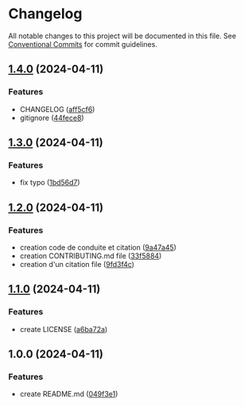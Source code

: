 # Changelog

All notable changes to this project will be documented in this file. See
[Conventional Commits](https://conventionalcommits.org) for commit guidelines.

## [1.4.0](https://github.com/formation-git-lkuhn/QuartoDemo/compare/v1.3.0...v1.4.0) (2024-04-11)


### Features

* CHANGELOG ([aff5cf6](https://github.com/formation-git-lkuhn/QuartoDemo/commit/aff5cf66ad9cbf52aa76da4b17088d21b6abbd6e))
* gitignore ([44fece8](https://github.com/formation-git-lkuhn/QuartoDemo/commit/44fece82838381c02a4d123c2ab8ed5a72cbac33))

## [1.3.0](https://github.com/formation-git-lkuhn/QuartoDemo/compare/v1.2.0...v1.3.0) (2024-04-11)


### Features

* fix typo ([1bd56d7](https://github.com/formation-git-lkuhn/QuartoDemo/commit/1bd56d7f0528670af080c8ba5cb0af35a67b384c))

## [1.2.0](https://github.com/formation-git-lkuhn/QuartoDemo/compare/v1.1.0...v1.2.0) (2024-04-11)


### Features

* creation code de conduite et citation ([9a47a45](https://github.com/formation-git-lkuhn/QuartoDemo/commit/9a47a45ad01e1ecb0d7a724a51d0cc6a25905edc))
* creation CONTRIBUTING.md file ([33f5884](https://github.com/formation-git-lkuhn/QuartoDemo/commit/33f5884c12cdeeb5197aafa81d98d2295a5baa9b))
* creation d'un citation file ([9fd3f4c](https://github.com/formation-git-lkuhn/QuartoDemo/commit/9fd3f4c13aa3ca8552f73602f4bb8a732400bd3b))

## [1.1.0](https://github.com/formation-git-lkuhn/QuartoDemo/compare/v1.0.0...v1.1.0) (2024-04-11)


### Features

* create LICENSE ([a6ba72a](https://github.com/formation-git-lkuhn/QuartoDemo/commit/a6ba72a1856b1e3d18bc53adc4e02d1fd0311c4a))

## 1.0.0 (2024-04-11)


### Features

* create README.md ([049f3e1](https://github.com/formation-git-lkuhn/QuartoDemo/commit/049f3e14641855ac20229518d7700f9e7f94fd7b))
